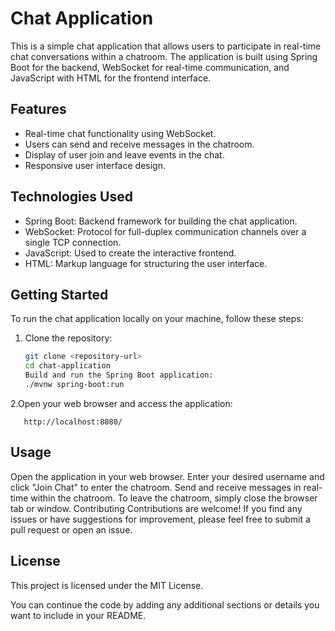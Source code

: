 # Chat Application

This is a simple chat application that allows users to participate in real-time chat conversations within a chatroom. The application is built using Spring Boot for the backend, WebSocket for real-time communication, and JavaScript with HTML for the frontend interface.

## Features

- Real-time chat functionality using WebSocket.
- Users can send and receive messages in the chatroom.
- Display of user join and leave events in the chat.
- Responsive user interface design.

## Technologies Used

- Spring Boot: Backend framework for building the chat application.
- WebSocket: Protocol for full-duplex communication channels over a single TCP connection.
- JavaScript: Used to create the interactive frontend.
- HTML: Markup language for structuring the user interface.

## Getting Started

To run the chat application locally on your machine, follow these steps:

1. Clone the repository:
   ```bash
   git clone <repository-url>
   cd chat-application
   Build and run the Spring Boot application:
   ./mvnw spring-boot:run
   
2.Open your web browser and access the application:
```
   http://localhost:8080/
```

## Usage
Open the application in your web browser.
Enter your desired username and click "Join Chat" to enter the chatroom.
Send and receive messages in real-time within the chatroom.
To leave the chatroom, simply close the browser tab or window.
Contributing
Contributions are welcome! If you find any issues or have suggestions for improvement, please feel free to submit a pull request or open an issue.

## License
This project is licensed under the MIT License.


You can continue the code by adding any additional sections or details you want to include in your README.
